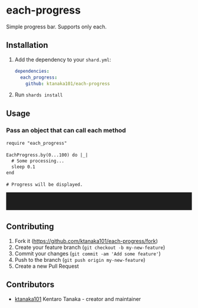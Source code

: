 # each-progress

Simple progress bar.
Supports only each.

## Installation

1. Add the dependency to your `shard.yml`:

   ```yaml
   dependencies:
     each_progress:
       github: ktanaka101/each-progress
   ```

2. Run `shards install`

## Usage

### Pass an object that can call each method

```crystal
require "each_progress"

EachProgress.by(0...100) do |_|
  # Some processing...
  sleep 0.1
end

# Progress will be displayed.
```

<img src="example.gif" height="48px" alt="example">

## Contributing

1. Fork it (<https://github.com/ktanaka101/each-progress/fork>)
2. Create your feature branch (`git checkout -b my-new-feature`)
3. Commit your changes (`git commit -am 'Add some feature'`)
4. Push to the branch (`git push origin my-new-feature`)
5. Create a new Pull Request

## Contributors

- [ktanaka101](https://github.com/ktanaka101) Kentaro Tanaka - creator and maintainer
